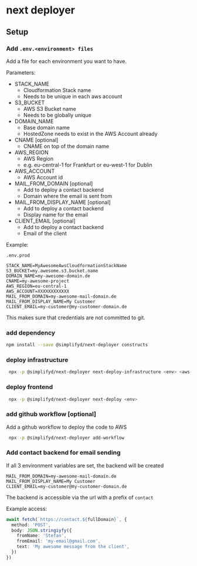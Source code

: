 # next deployer

## Setup

### Add `.env.<environment> files`

Add a file for each environment you want to have.

Parameters:

* STACK_NAME
    * Cloudformation Stack name
    * Needs to be unique in each aws account
* S3_BUCKET
    * AWS S3 Bucket name
    * Needs to be globally unique
* DOMAIN_NAME
    * Base domain name
    * HostedZone needs to exist in the AWS Account already
* CNAME [optional]
    * CNAME on top of the domain name
* AWS_REGION
    * AWS Region
    * e.g. eu-central-1 for Frankfurt or eu-west-1 for Dublin
* AWS_ACCOUNT
    * AWS Account id
* MAIL_FROM_DOMAIN [optional]
    * Add to deploy a contact backend
    * Domain where the email is sent from
* MAIL_FROM_DISPLAY_NAME [optional]
    * Add to deploy a contact backend
    * Display name for the email
* CLIENT_EMAIL [optional]
    * Add to deploy a contact backend
    * Email of the client

Example:

`.env.prod`

```
STACK_NAME=MyAwesomeAwsCloudformationStackName
S3_BUCKET=my.awesome.s3.bucket.name
DOMAIN_NAME=my-awesome-domain.de
CNAME=my-awesome-project
AWS_REGION=eu-central-1
AWS_ACCOUNT=XXXXXXXXXXXX
MAIL_FROM_DOMAIN=my-awesome-mail-domain.de
MAIL_FROM_DISPLAY_NAME=My Customer
CLIENT_EMAIL=my-customer@my-customer-domain.de
```

This makes sure that credentials are not committed to git.

### add dependency

```bash
npm install --save @simplifyd/next-deployer constructs
```

### deploy infrastructure

```bash
 npx -p @simplifyd/next-deployer next-deploy-infrastructure <env> <aws-profile>
```

### deploy frontend

```bash
 npx -p @simplifyd/next-deployer next-deploy <env>
```

### add github workflow [optional]

Add a github workflow to deploy the code to AWS

```bash
 npx -p @simplifyd/next-deployer add-workflow
```

### Add contact backend for email sending

If all 3 environment variables are set, the backend will be created

```
MAIL_FROM_DOMAIN=my-awesome-mail-domain.de
MAIL_FROM_DISPLAY_NAME=My Customer
CLIENT_EMAIL=my-customer@my-customer-domain.de
```

The backend is accessible via the url with a prefix of `contact`

Example access:

```typescript
await fetch(`https://contact.${fullDomain}`, {
  method: 'POST',
  body: JSON.stringiyfy({
    fromName: 'Stefan',
    fromEmail: 'my-email@gmail.com',
    text: 'My awesome message from the client',
  })
})
```